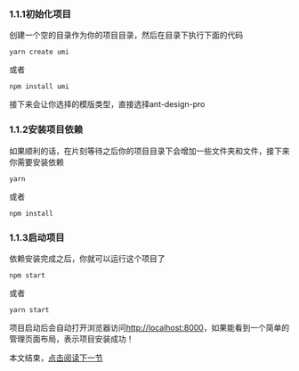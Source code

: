 <!--
 * @Author: your name
 * @Date: 2020-10-13 14:29:08
 * @LastEditTime: 2020-10-13 14:47:51
 * @LastEditors: Please set LastEditors
 * @Description: In User Settings Edit
 * @FilePath: /myblog-backend/books/1.1搭建项目.md
-->
### 1.1.1初始化项目
创建一个空的目录作为你的项目目录，然后在目录下执行下面的代码
```
yarn create umi
```
或者
```
npm install umi
```
接下来会让你选择的模版类型，直接选择ant-design-pro

### 1.1.2安装项目依赖

如果顺利的话，在片刻等待之后你的项目目录下会增加一些文件夹和文件，接下来你需要安装依赖
```
yarn
```
或者
```
npm install

```
### 1.1.3启动项目

依赖安装完成之后，你就可以运行这个项目了
```
npm start
```
或者
```
yarn start
```
项目启动后会自动打开浏览器访问[http://localhost:8000](http://localhost:8000)，如果能看到一个简单的管理页面布局，表示项目安装成功！

本文结束，[点击阅读下一节](./1.2项目目录介绍.md)
